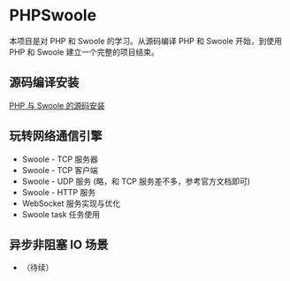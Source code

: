 # PHPSwoole

本项目是对 PHP 和 Swoole 的学习。从源码编译 PHP 和 Swoole 开始，到使用 PHP 和 Swoole 建立一个完整的项目结束。

## 源码编译安装
[PHP 与 Swoole 的源码安装](https://zhuanlan.zhihu.com/p/35758801)

## 玩转网络通信引擎
* Swoole - TCP 服务器
* Swoole - TCP 客户端
* Swoole - UDP 服务 (略，和 TCP 服务差不多，参考官方文档即可)
* Swoole - HTTP 服务
* WebSocket 服务实现与优化
* Swoole task 任务使用

## 异步非阻塞 IO 场景
* （待续）


